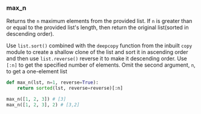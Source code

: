 ### max_n

Returns the `n` maximum elements from the provided list. If `n` is greater than or equal to the provided list's length, then return the original list(sorted in descending order).

Use `list.sort()` combined with the `deepcopy` function from the inbuilt `copy` module to create a shallow clone of the list and sort it in ascending order and then use `list.reverse()` reverse it to make it descending order. Use `[:n]` to get the specified number of elements. Omit the second argument, `n`, to get a one-element list

```python
def max_n(lst, n=1, reverse=True):
    return sorted(lst, reverse=reverse)[:n]
```

```python
max_n([1, 2, 3]) # [3]
max_n([1, 2, 3], 2) # [3,2]
```

